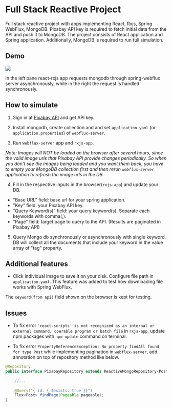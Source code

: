 # Full Stack Reactive Project
Full stack reactive project with apps implementing React, Rxjs, Spring WebFlux, MongoDB. Pixabay API key is required to fetch initial data from the API and push it to MongoDB. The project consists of React application and Spring application. Additionally, MongoDB is required to run full simulation.

## Demo

<div>
	<img src="https://github.com/ferrarijh/full-stack-reactive/blob/master/demo/demo-2.gif">
</div>

In the left pane react-rxjs app requests mongodb through spring-webflux server asynchronously, while in the right the request is handled synchronously.

## How to simulate

1. Sign in at [Pixabay API](https://pixabay.com/service/about/api/) and get API key. 

2. Install mongodb, create collection and and set `application.yaml` (or `application.properties`) of `webflux-server`.

3. Run `webflux-server` app and `rxjs-app`. 

*Note: Images will NOT be loaded on the browser after several hours, since the valid image urls that Pixabay API provide changes periodically. So when you don't see the images being loaded and you want them back, you have to empty your MongoDB collection first and then rerun `webflux-server` application to refresh the image urls in the DB.*

4. Fill in the respective inputs in the browser(`rxjs-app`) and update your DB.
 - "Base URL" field: base url for your spring application.
 - "Key" field: your Pixabay API key.
 - "Query Keyword(s)" field: your query keyword(s). Separate each keywords with comma(,).
 - "Page" field: target page to query to the API. (Results are paginated in Pixabay API)

5. Query Mongo db synchronously or asynchronously with single keyword. DB will collect all the documents that include your keyword in the value array of "tag" property.

## Additional features

- Click individual image to save it on your disk. Configure file path in `application.yaml`. This feature was added to test how downloading file works with Spring WebFlux.

The `Keyword(from api)` field shown on the browser is kept for testing.

## Issues

- To fix error `'react-scripts' is not recognized as an internal or external command, operable program or batch file` in `rxjs-app`,
update npm packages with `npm update` command on terminal.

- To fix error `PropertyReferenceException: No property findAll found for type Post` while implementing pagination in `webflux-server`,
add annotation on top of repository method like below.

```java
@Repository
public interface PixabayRepository extends ReactiveMongoRepository<Post, String> {
    
    //...
    
    @Query("{ id: { $exists: true }}")
    Flux<Post> findPage(Pageable pageable);
}
```
